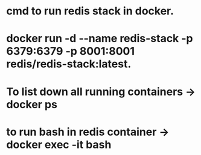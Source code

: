 # cmd to run redis stack in docker.
# docker run -d --name redis-stack -p 6379:6379 -p 8001:8001 redis/redis-stack:latest.

# To list down all running containers ->  docker ps

# to run bash in redis container -> docker exec -it <containerID> bash

